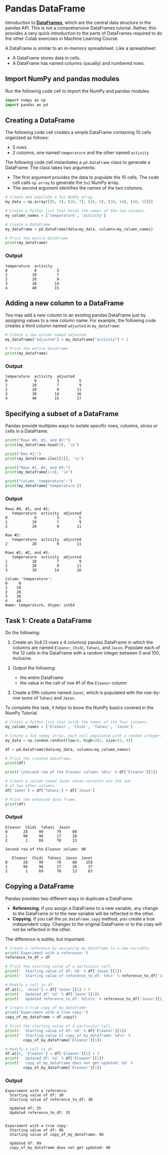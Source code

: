 # Pandas DataFrame

Introduction to [**DataFrames**](https://pandas.pydata.org/pandas-docs/stable/reference/api/pandas.DataFrame.html), which are the central data structure in the pandas API. This is not a comprehensive DataFrames tutorial. Rather, this provides a very quick introduction to the parts of DataFrames required to do the other Colab exercises in Machine Learning Course.

A DataFrame is similar to an in-memory spreadsheet. Like a spreadsheet:

  * A DataFrame stores data in cells. 
  * A DataFrame has named columns (usually) and numbered rows.

## Import NumPy and pandas modules

Run the following code cell to import the NumPy and pandas modules. 

```python
import numpy as np
import pandas as pd
```

## Creating a DataFrame

The following code cell creates a simple DataFrame containing 10 cells organized as follows:

  * 5 rows
  * 2 columns, one named `temperature` and the other named `activity`

The following code cell instantiates a `pd.DataFrame` class to generate a DataFrame. The class takes two arguments:

  * The first argument provides the data to populate the 10 cells. The code cell calls `np.array` to generate the `5x2` NumPy array.
  * The second argument identifies the names of the two columns.

```python
# Create and populate a 5x2 NumPy array.
my_data = np.array([[0, 3], [10, 7], [20, 9], [30, 14], [40, 15]])

# Create a Python list that holds the names of the two columns.
my_column_names = ['temperature', 'activity']

# Create a DataFrame.
my_dataframe = pd.DataFrame(data=my_data, columns=my_column_names)

# Print the entire DataFrame
print(my_dataframe)
```

### Output

```
temperature  activity
0            0         3
1           10         7
2           20         9
3           30        14
4           40        15
```

## Adding a new column to a DataFrame

You may add a new column to an existing pandas DataFrame just by assigning values to a new column name. For example, the following code creates a third column named `adjusted` in `my_dataframe`:

```python
# Create a new column named adjusted.
my_dataframe["adjusted"] = my_dataframe["activity"] + 2

# Print the entire DataFrame
print(my_dataframe)
```

### Output

```
temperature  activity  adjusted
0            0         3         5
1           10         7         9
2           20         9        11
3           30        14        16
4           40        15        17
```

## Specifying a subset of a DataFrame

Pandas provide multiples ways to isolate specific rows, columns, slices or cells in a DataFrame.

```python
print("Rows #0, #1, and #2:")
print(my_dataframe.head(3), '\n')

print("Row #2:")
print(my_dataframe.iloc[[2]], '\n')

print("Rows #1, #2, and #3:")
print(my_dataframe[1:4], '\n')

print("Column 'temperature':")
print(my_dataframe['temperature'])
```

### Output

```
Rows #0, #1, and #2:
   temperature  activity  adjusted
0            0         3         5
1           10         7         9
2           20         9        11 

Row #2:
   temperature  activity  adjusted
2           20         9        11 

Rows #1, #2, and #3:
   temperature  activity  adjusted
1           10         7         9
2           20         9        11
3           30        14        16 

Column 'temperature':
0     0
1    10
2    20
3    30
4    40
Name: temperature, dtype: int64
```

## Task 1: Create a DataFrame

Do the following:

  1. Create an 3x4 (3 rows x 4 columns) pandas DataFrame in which the columns are named `Eleanor`,  `Chidi`, `Tahani`, and `Jason`.  Populate each of the 12 cells in the DataFrame with a random integer between 0 and 100, inclusive.

  2. Output the following:

     * the entire DataFrame
     * the value in the cell of row #1 of the `Eleanor` column

  3. Create a fifth column named `Janet`, which is populated with the row-by-row sums of `Tahani` and `Jason`.

To complete this task, it helps to know the NumPy basics covered in the NumPy Tutorial.

```python
# Create a Python list that holds the names of the four columns.
my_column_names = ['Eleanor', 'Chidi', 'Tahani', 'Jason']

# Create a 3x4 numpy array, each cell populated with a random integer.
my_data = np.random.randint(low=0, high=101, size=(3, 4))

df = pd.DataFrame(data=my_data, columns=my_column_names)

# Print the created dataframe.
print(df)

print('\nSecond row of the Eleanor column: %d\n' % df['Eleanor'][1])

# Create a column named Janet whose contents are the sum
# of two other columns.
df['Janet'] = df['Tahani'] + df['Jason']

# Print the enhanced data frame.
print(df)
```

### Output

```
Eleanor  Chidi  Tahani  Jason
0       28     99      79     80
1       90     96      17     20
2        1     69      70     13

Second row of the Eleanor column: 90

   Eleanor  Chidi  Tahani  Jason  Janet
0       28     99      79     80    159
1       90     96      17     20     37
2        1     69      70     13     83
```

## Copying a DataFrame

Pandas provides two different ways to duplicate a DataFrame:

* **Referencing.** If you assign a DataFrame to a new variable, any change to the DataFrame or to the new variable will be reflected in the other. 
* **Copying.** If you call the `pd.DataFrame.copy` method, you create a true independent copy.  Changes to the original DataFrame or to the copy will not be reflected in the other. 

The difference is subtle, but important.

```python
# Create a reference by assigning my_dataframe to a new variable.
print('Experiment with a reference:')
reference_to_df = df

# Print the starting value of a particular cell.
print('  Starting value of df: %d' % df['Jason'][1])
print('  Starting value of reference_to_df: %d\n' % reference_to_df['Jason'][1])

# Modify a cell in df.
df.at[1, 'Jason'] = df['Jason'][1] + 5
print('  Updated df: %d' % df['Jason'][1])
print('  Updated reference_to_df: %d\n\n' % reference_to_df['Jason'][1])

# Create a true copy of my_dataframe
print('Experiment with a true copy:')
copy_of_my_dataframe = df.copy()

# Print the starting value of a particular cell.
print('  Starting value of df: %d' % df['Eleanor'][1])
print('  Starting value of copy_of_my_dataframe: %d\n' % 
        copy_of_my_dataframe['Eleanor'][1])

# Modify a cell in df.
df.at[1, 'Eleanor'] = df['Eleanor'][1] + 3
print('  Updated df: %d' % df['Eleanor'][1])
print('  copy_of_my_dataframe does not get updated: %d' %
        copy_of_my_dataframe['Eleanor'][1])
```

### Output

```
Experiment with a reference:
  Starting value of df: 30
  Starting value of reference_to_df: 30

  Updated df: 35
  Updated reference_to_df: 35


Experiment with a true copy:
  Starting value of df: 96
  Starting value of copy_of_my_dataframe: 96

  Updated df: 99
  copy_of_my_dataframe does not get updated: 96
```